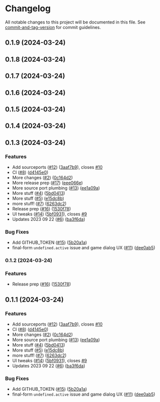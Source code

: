 # Changelog

All notable changes to this project will be documented in this file. See [commit-and-tag-version](https://github.com/absolute-version/commit-and-tag-version) for commit guidelines.

## 0.1.9 (2024-03-24)

## 0.1.8 (2024-03-24)

## 0.1.7 (2024-03-24)

## 0.1.6 (2024-03-24)

## 0.1.5 (2024-03-24)

## 0.1.4 (2024-03-24)

## 0.1.3 (2024-03-24)


### Features

* Add sourceports ([#12](https://github.com/mikew/gzdoom-launcher/issues/12)) ([3aaf7b9](https://github.com/mikew/gzdoom-launcher/commit/3aaf7b9ff875e6bbb4cc3a6590e2d3f5abf13e58)), closes [#10](https://github.com/mikew/gzdoom-launcher/issues/10)
* CI ([#8](https://github.com/mikew/gzdoom-launcher/issues/8)) ([d4145e0](https://github.com/mikew/gzdoom-launcher/commit/d4145e07ac0c1c6250248785f98fe69a242008f5))
* More changes ([#2](https://github.com/mikew/gzdoom-launcher/issues/2)) ([0c164d2](https://github.com/mikew/gzdoom-launcher/commit/0c164d2c294c19707c2828d4e0af16aad1940222))
* More release prep ([#17](https://github.com/mikew/gzdoom-launcher/issues/17)) ([eee066e](https://github.com/mikew/gzdoom-launcher/commit/eee066e0886274be7ba15d71a475fce0dd333e58))
* More source port plumbing ([#13](https://github.com/mikew/gzdoom-launcher/issues/13)) ([ee1a09a](https://github.com/mikew/gzdoom-launcher/commit/ee1a09a41feb9a9b611230ef2a11091479333528))
* More stuff ([#4](https://github.com/mikew/gzdoom-launcher/issues/4)) ([5bd0413](https://github.com/mikew/gzdoom-launcher/commit/5bd0413314566dee7e151a91f7759fe5dda95d0d))
* More stuff ([#5](https://github.com/mikew/gzdoom-launcher/issues/5)) ([e15dc8b](https://github.com/mikew/gzdoom-launcher/commit/e15dc8be0aef5ee5621a6f94f50ec7147b650392))
* more stuff! ([#7](https://github.com/mikew/gzdoom-launcher/issues/7)) ([6263dc2](https://github.com/mikew/gzdoom-launcher/commit/6263dc2e9677adfedb4ee87b541691123ae7514e))
* Release prep ([#16](https://github.com/mikew/gzdoom-launcher/issues/16)) ([1530f78](https://github.com/mikew/gzdoom-launcher/commit/1530f781a639788bf8fe1b6f516f14e11ff42d03))
* UI tweaks ([#14](https://github.com/mikew/gzdoom-launcher/issues/14)) ([5bf0931](https://github.com/mikew/gzdoom-launcher/commit/5bf0931418cc89db411c333f53558940d9fc1f87)), closes [#9](https://github.com/mikew/gzdoom-launcher/issues/9)
* Updates 2023 09 22 ([#6](https://github.com/mikew/gzdoom-launcher/issues/6)) ([ba3f6da](https://github.com/mikew/gzdoom-launcher/commit/ba3f6da54cca65cf589374f1f02abb9fc4e83d77))


### Bug Fixes

* Add GITHUB_TOKEN ([#15](https://github.com/mikew/gzdoom-launcher/issues/15)) ([5b20a1a](https://github.com/mikew/gzdoom-launcher/commit/5b20a1acaae4e7b3819e6e4a49d23e0a69ef67f5))
* final-form `undefined.active` issue and game dialog UX ([#11](https://github.com/mikew/gzdoom-launcher/issues/11)) ([dee0ab5](https://github.com/mikew/gzdoom-launcher/commit/dee0ab5680a0a56ea531cfeaf43c482365f9f9ac))

### 0.1.2 (2024-03-24)


### Features

* Release prep ([#16](https://github.com/mikew/wadpunk/issues/16)) ([1530f78](https://github.com/mikew/wadpunk/commit/1530f781a639788bf8fe1b6f516f14e11ff42d03))

## 0.1.1 (2024-03-24)


### Features

* Add sourceports ([#12](https://github.com/mikew/gzdoom-launcher/issues/12)) ([3aaf7b9](https://github.com/mikew/gzdoom-launcher/commit/3aaf7b9ff875e6bbb4cc3a6590e2d3f5abf13e58)), closes [#10](https://github.com/mikew/gzdoom-launcher/issues/10)
* CI ([#8](https://github.com/mikew/gzdoom-launcher/issues/8)) ([d4145e0](https://github.com/mikew/gzdoom-launcher/commit/d4145e07ac0c1c6250248785f98fe69a242008f5))
* More changes ([#2](https://github.com/mikew/gzdoom-launcher/issues/2)) ([0c164d2](https://github.com/mikew/gzdoom-launcher/commit/0c164d2c294c19707c2828d4e0af16aad1940222))
* More source port plumbing ([#13](https://github.com/mikew/gzdoom-launcher/issues/13)) ([ee1a09a](https://github.com/mikew/gzdoom-launcher/commit/ee1a09a41feb9a9b611230ef2a11091479333528))
* More stuff ([#4](https://github.com/mikew/gzdoom-launcher/issues/4)) ([5bd0413](https://github.com/mikew/gzdoom-launcher/commit/5bd0413314566dee7e151a91f7759fe5dda95d0d))
* More stuff ([#5](https://github.com/mikew/gzdoom-launcher/issues/5)) ([e15dc8b](https://github.com/mikew/gzdoom-launcher/commit/e15dc8be0aef5ee5621a6f94f50ec7147b650392))
* more stuff! ([#7](https://github.com/mikew/gzdoom-launcher/issues/7)) ([6263dc2](https://github.com/mikew/gzdoom-launcher/commit/6263dc2e9677adfedb4ee87b541691123ae7514e))
* UI tweaks ([#14](https://github.com/mikew/gzdoom-launcher/issues/14)) ([5bf0931](https://github.com/mikew/gzdoom-launcher/commit/5bf0931418cc89db411c333f53558940d9fc1f87)), closes [#9](https://github.com/mikew/gzdoom-launcher/issues/9)
* Updates 2023 09 22 ([#6](https://github.com/mikew/gzdoom-launcher/issues/6)) ([ba3f6da](https://github.com/mikew/gzdoom-launcher/commit/ba3f6da54cca65cf589374f1f02abb9fc4e83d77))


### Bug Fixes

* Add GITHUB_TOKEN ([#15](https://github.com/mikew/gzdoom-launcher/issues/15)) ([5b20a1a](https://github.com/mikew/gzdoom-launcher/commit/5b20a1acaae4e7b3819e6e4a49d23e0a69ef67f5))
* final-form `undefined.active` issue and game dialog UX ([#11](https://github.com/mikew/gzdoom-launcher/issues/11)) ([dee0ab5](https://github.com/mikew/gzdoom-launcher/commit/dee0ab5680a0a56ea531cfeaf43c482365f9f9ac))
